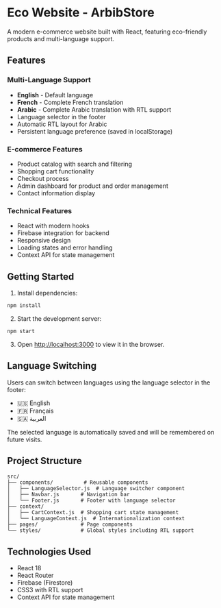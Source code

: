 # Eco Website - ArbibStore

A modern e-commerce website built with React, featuring eco-friendly products and multi-language support.

## Features

### Multi-Language Support

- **English** - Default language
- **French** - Complete French translation
- **Arabic** - Complete Arabic translation with RTL support
- Language selector in the footer
- Automatic RTL layout for Arabic
- Persistent language preference (saved in localStorage)

### E-commerce Features

- Product catalog with search and filtering
- Shopping cart functionality
- Checkout process
- Admin dashboard for product and order management
- Contact information display

### Technical Features

- React with modern hooks
- Firebase integration for backend
- Responsive design
- Loading states and error handling
- Context API for state management

## Getting Started

1. Install dependencies:

```bash
npm install
```

2. Start the development server:

```bash
npm start
```

3. Open [http://localhost:3000](http://localhost:3000) to view it in the browser.

## Language Switching

Users can switch between languages using the language selector in the footer:

- 🇺🇸 English
- 🇫🇷 Français
- 🇸🇦 العربية

The selected language is automatically saved and will be remembered on future visits.

## Project Structure

```
src/
├── components/          # Reusable components
│   ├── LanguageSelector.js  # Language switcher component
│   ├── Navbar.js       # Navigation bar
│   └── Footer.js       # Footer with language selector
├── context/
│   ├── CartContext.js  # Shopping cart state management
│   └── LanguageContext.js  # Internationalization context
├── pages/              # Page components
└── styles/             # Global styles including RTL support
```

## Technologies Used

- React 18
- React Router
- Firebase (Firestore)
- CSS3 with RTL support
- Context API for state management
